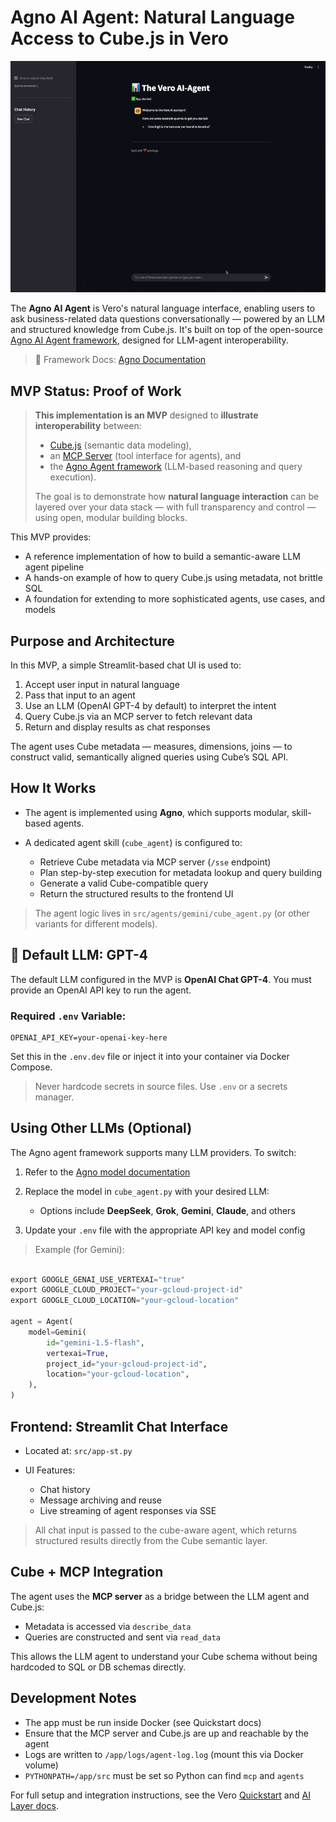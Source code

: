 # Agno AI Agent: Natural Language Access to Cube.js in Vero

![Verno AI Agent](/docs/images/ai-agent.gif "erno AI Agent")

The **Agno AI Agent** is Vero's natural language interface, enabling users to ask business-related data questions conversationally — powered by an LLM and structured knowledge from Cube.js. It's built on top of the open-source [Agno AI Agent framework](https://github.com/agno-agi/agno), designed for LLM-agent interoperability.

> 📘 Framework Docs: [Agno Documentation](https://docs.agno.com/introduction)

## MVP Status: Proof of Work

> **This implementation is an MVP** designed to **illustrate interoperability** between:
>
> - [Cube.js](https://cube.dev) (semantic data modeling),
> - an [MCP Server](https://github.com/isaacwasserman/mcp_cube_server) (tool interface for agents), and
> - the [Agno Agent framework](https://docs.agno.com) (LLM-based reasoning and query execution).
>
> The goal is to demonstrate how **natural language interaction** can be layered over your data stack — with full transparency and control — using open, modular building blocks.

This MVP provides:

- A reference implementation of how to build a semantic-aware LLM agent pipeline
- A hands-on example of how to query Cube.js using metadata, not brittle SQL
- A foundation for extending to more sophisticated agents, use cases, and models

## Purpose and Architecture

In this MVP, a simple Streamlit-based chat UI is used to:

1. Accept user input in natural language
2. Pass that input to an agent
3. Use an LLM (OpenAI GPT-4 by default) to interpret the intent
4. Query Cube.js via an MCP server to fetch relevant data
5. Return and display results as chat responses

The agent uses Cube metadata — measures, dimensions, joins — to construct valid, semantically aligned queries using Cube’s SQL API.

## How It Works

- The agent is implemented using **Agno**, which supports modular, skill-based agents.
- A dedicated agent skill (`cube_agent`) is configured to:

  - Retrieve Cube metadata via MCP server (`/sse` endpoint)
  - Plan step-by-step execution for metadata lookup and query building
  - Generate a valid Cube-compatible query
  - Return the structured results to the frontend UI

> The agent logic lives in `src/agents/gemini/cube_agent.py` (or other variants for different models).

## 🤖 Default LLM: GPT-4

The default LLM configured in the MVP is **OpenAI Chat GPT-4**. You must provide an OpenAI API key to run the agent.

### Required `.env` Variable:

```
OPENAI_API_KEY=your-openai-key-here
```

Set this in the `.env.dev` file or inject it into your container via Docker Compose.

> Never hardcode secrets in source files. Use `.env` or a secrets manager.

## Using Other LLMs (Optional)

The Agno agent framework supports many LLM providers. To switch:

1. Refer to the [Agno model documentation](https://docs.agno.com/models/introduction)
2. Replace the model in `cube_agent.py` with your desired LLM:

   - Options include **DeepSeek**, **Grok**, **Gemini**, **Claude**, and others

3. Update your `.env` file with the appropriate API key and model config

> Example (for Gemini):

```python

export GOOGLE_GENAI_USE_VERTEXAI="true"
export GOOGLE_CLOUD_PROJECT="your-gcloud-project-id"
export GOOGLE_CLOUD_LOCATION="your-gcloud-location"

agent = Agent(
    model=Gemini(
        id="gemini-1.5-flash",
        vertexai=True,
        project_id="your-gcloud-project-id",
        location="your-gcloud-location",
    ),
)
```

## Frontend: Streamlit Chat Interface

- Located at: `src/app-st.py`
- UI Features:

  - Chat history
  - Message archiving and reuse
  - Live streaming of agent responses via SSE

> All chat input is passed to the cube-aware agent, which returns structured results directly from the Cube semantic layer.

## Cube + MCP Integration

The agent uses the **MCP server** as a bridge between the LLM agent and Cube.js:

- Metadata is accessed via `describe_data`
- Queries are constructed and sent via `read_data`

This allows the LLM agent to understand your Cube schema without being hardcoded to SQL or DB schemas directly.

## Development Notes

- The app must be run inside Docker (see Quickstart docs)
- Ensure that the MCP server and Cube.js are up and reachable by the agent
- Logs are written to `/app/logs/agent-log.log` (mount this via Docker volume)
- `PYTHONPATH=/app/src` must be set so Python can find `mcp` and `agents`

For full setup and integration instructions, see the Vero [Quickstart](../quickstart.md) and [AI Layer docs](../ai/mcp-server.md).
